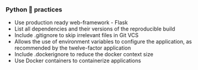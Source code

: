 ### **Python 💯 practices**

- Use production ready web-framework - Flask
- List all dependencies and their versions of the reproducible build
- Include .gitignore to skip irrelevant files in Git VCS
- Allows the use of environment variables to configure the application, as recommended by the twelve-factor application
- Include .dockerignore to reduce the docker context size
- Use Docker containers to containerize applications

